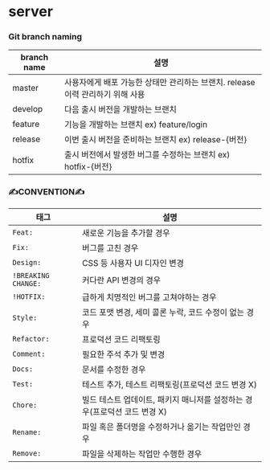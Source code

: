 # server

### Git branch naming


| branch name                  | 설명                                                                      |
| --------------------- | ------------------------------------------------------------------------- |
| master            | 사용자에게 배포 가능한 상태만 관리하는 브랜치. release 이력 관리하기 위해 사용                                              |
| develop              | 다음 출시 버전을 개발하는 브랜치                                         |
| feature           | 기능을 개발하는 브랜치    ex) feature/login                                                        |
| release | 이번 출시 버전을 준비하는 브랜치    ex) release-{버전}                          |
| hotfix | 출시 버전에서 발생한 버그를 수정하는 브랜치    ex) hotfix-{버전}                                                  |



### ✍️CONVENTION✍️

| 태그                  | 설명                                                                      |
| --------------------- | ------------------------------------------------------------------------- |
| `Feat: `             | 새로운 기능을 추가할 경우                                                 |
| `Fix: `              | 버그를 고친 경우                                                          |
| `Design: `           | CSS 등 사용자 UI 디자인 변경                                              |
| `!BREAKING CHANGE: ` | 커다란 API 변경의 경우                                                    |
| `!HOTFIX: `          | 급하게 치명적인 버그를 고쳐야하는 경우                                    |
| `Style: `            | 코드 포맷 변경, 세미 콜론 누락, 코드 수정이 없는 경우                     |
| `Refactor: `         | 프로덕션 코드 리팩토링                                                    |
| `Comment: `          | 필요한 주석 추가 및 변경                                                  |
| `Docs: `             | 문서를 수정한 경우                                                        |
| `Test: `             | 테스트 추가, 테스트 리팩토링(프로덕션 코드 변경 X)                        |
| `Chore: `            | 빌드 테스트 업데이트, 패키지 매니저를 설정하는 경우(프로덕션 코드 변경 X) |
| `Rename: `           | 파일 혹은 폴더명을 수정하거나 옮기는 작업만인 경우                        |
| `Remove: `           | 파일을 삭제하는 작업만 수행한 경우                                        |
